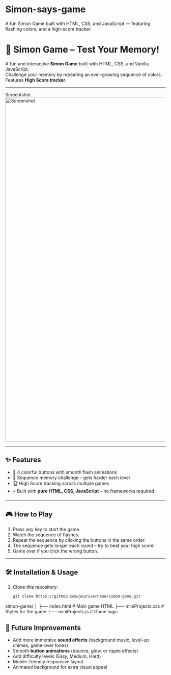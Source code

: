 # Simon-says-game
A fun Simon Game built with HTML, CSS, and JavaScript — featuring flashing colors, and a high-score tracker.
# 🎯 Simon Game – Test Your Memory!

A fun and interactive **Simon Game** built with HTML, CSS, and Vanilla JavaScript.  
Challenge your memory by repeating an ever-growing sequence of colors.
Features **High Score tracker**.

---
Screentshot
<img width="1920" height="1080" alt="Screenshot" src="https://github.com/user-attachments/assets/f50b4f4e-cb25-45d6-97e0-12c003746f8b" />


---

## ✨ Features
- 🎨 4 colorful buttons with smooth flash animations   
- 🧠 Sequence memory challenge – gets harder each level  
- 🏆 High Score tracking across multiple games  
- ⚡ Built with **pure HTML, CSS, JavaScript** – no frameworks required

---

## 🎮 How to Play
1. Press any key to start the game.
2. Watch the sequence of flashes.
3. Repeat the sequence by clicking the buttons in the same order.
4. The sequence gets longer each round – try to beat your high score!
5. Game over if you click the wrong button.

---

## 🛠️ Installation & Usage
1. Clone this repository:
   ```bash
   git clone https://github.com/yourusername/simon-game.git

simon-game/
│
├── index.html      # Main game HTML
├── miniProjects.css # Styles for the game
├── miniProjects.js  # Game logic

## 🔮 Future Improvements
- Add more immersive **sound effects** (background music, level-up chimes, game-over tones)
- Smooth **button animations** (bounce, glow, or ripple effects)
- Add difficulty levels (Easy, Medium, Hard)
- Mobile-friendly responsive layout
- Animated background for extra visual appeal


